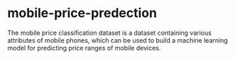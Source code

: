 # mobile-price-predection
The mobile price classification dataset is a dataset containing various attributes of mobile phones, which can be used to build a machine learning model for predicting price ranges of mobile devices.
